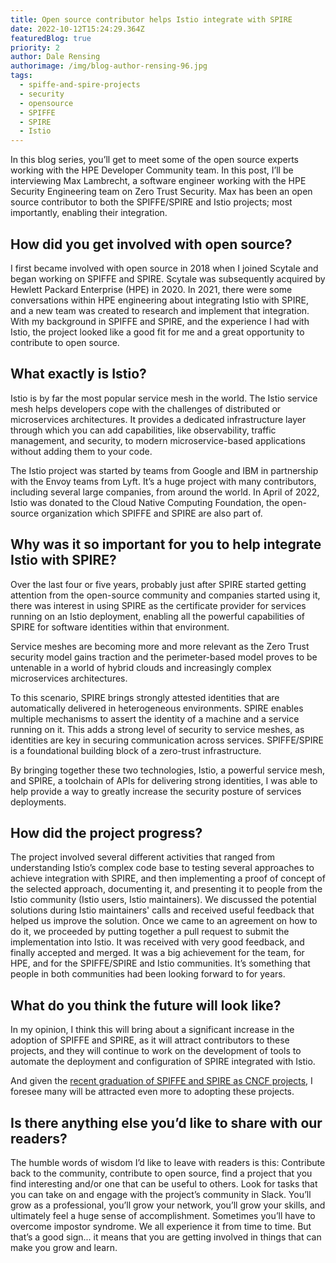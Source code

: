 ```yaml
---
title: Open source contributor helps Istio integrate with SPIRE
date: 2022-10-12T15:24:29.364Z
featuredBlog: true
priority: 2
author: Dale Rensing
authorimage: /img/blog-author-rensing-96.jpg
tags:
  - spiffe-and-spire-projects
  - security
  - opensource
  - SPIFFE
  - SPIRE
  - Istio
---
```

In this blog series, you’ll get to meet some of the open source experts working with the HPE Developer Community team. In this post, I’ll be interviewing Max Lambrecht, a software engineer working with the HPE Security Engineering team on Zero Trust Security. Max has been an open source contributor to both the SPIFFE/SPIRE and Istio projects; most importantly, enabling their integration.

## How did you get involved with open source?
I first became involved with open source in 2018 when I joined Scytale and began working on SPIFFE and SPIRE. Scytale was subsequently acquired by Hewlett Packard Enterprise (HPE) in 2020. In 2021, there were some conversations within HPE engineering about integrating Istio with SPIRE, and a new team was created to research and implement that integration. With my background in SPIFFE and SPIRE, and the experience I had with Istio, the project looked like a good fit for me and a great opportunity to contribute to open source.

## What exactly is Istio?
Istio is by far the most popular service mesh in the world. The Istio service mesh helps developers cope with the challenges of distributed or microservices architectures. It provides a dedicated infrastructure layer through which you can add capabilities, like observability, traffic management, and security, to modern microservice-based applications without adding them to your code. 


The Istio project was started by teams from Google and IBM in partnership with the Envoy teams from Lyft. It’s a huge project with many contributors, including several large companies, from around the world. In April of 2022, Istio was donated to the Cloud Native Computing Foundation, the open-source organization which SPIFFE and SPIRE are also part of. 

## Why was it so important for you to help integrate Istio with SPIRE?


Over the last four or five years, probably just after SPIRE started getting attention from the open-source community and companies started using it, there was interest in using SPIRE as the certificate provider for services running on an Istio deployment, enabling all the powerful capabilities of SPIRE for software identities within that environment. 


Service meshes are becoming more and more relevant as the Zero Trust security model gains traction and the perimeter-based model proves to be untenable in a world of hybrid clouds and increasingly complex microservices architectures. 


To this scenario, SPIRE brings strongly attested identities that are automatically delivered in heterogeneous environments. SPIRE enables multiple mechanisms to assert the identity of a machine and a service running on it. This adds a strong level of security to service meshes, as identities are key in securing communication across services. SPIFFE/SPIRE is a foundational building block of a zero-trust infrastructure.

By bringing together these two technologies, Istio, a powerful service mesh, and SPIRE, a toolchain of APIs for delivering strong identities, I was able to help provide a way to greatly increase the security posture of services deployments. 

## How did the project progress?
The project involved several different activities that ranged from understanding Istio’s complex code base to testing several approaches to achieve integration with SPIRE, and then implementing a proof of concept of the selected approach, documenting it, and presenting it to people from the Istio community (Istio users, Istio maintainers). We discussed the potential solutions during Istio maintainers' calls and received useful feedback that helped us improve the solution. Once we came to an agreement on how to do it, we proceeded by putting together a pull request to submit the implementation into Istio. It was received with very good feedback, and finally accepted and merged. It was a big achievement for the team, for HPE, and for the SPIFFE/SPIRE and Istio communities. It’s something that people in both communities had been looking forward to for years.


## What do you think the future will look like?

In my opinion, I think this will bring about a significant increase in the adoption of SPIFFE and SPIRE, as it will attract contributors to these projects, and they will continue to work on the development of tools to automate the deployment and configuration of SPIRE integrated with Istio.


And given the [recent graduation of SPIFFE and SPIRE as CNCF projects](https://www.cncf.io/announcements/2022/09/20/spiffe-and-spire-projects-graduate-from-cloud-native-computing-foundation-incubator/), I foresee many will be attracted even more to adopting these projects.

## Is there anything else you’d like to share with our readers?

The humble words of wisdom I’d like to leave with readers is this: Contribute back to the community, contribute to open source, find a project that you find interesting and/or one that can be useful to others. Look for tasks that you can take on and engage with the project’s community in Slack. You’ll grow as a professional, you’ll grow your network, you’ll grow your skills, and ultimately feel a huge sense of accomplishment. Sometimes you’ll have to overcome impostor syndrome. We all experience it from time to time. But that’s a good sign... it means that you are getting involved in things that can make you grow and learn.


